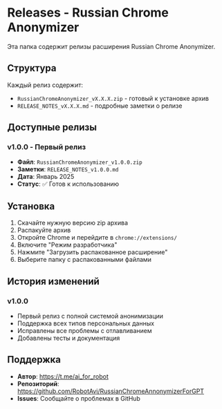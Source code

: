 # Releases - Russian Chrome Anonymizer

Эта папка содержит релизы расширения Russian Chrome Anonymizer.

## Структура

Каждый релиз содержит:
- `RussianChromeAnonymizer_vX.X.X.zip` - готовый к установке архив
- `RELEASE_NOTES_vX.X.X.md` - подробные заметки о релизе

## Доступные релизы

### v1.0.0 - Первый релиз
- **Файл**: `RussianChromeAnonymizer_v1.0.0.zip`
- **Заметки**: `RELEASE_NOTES_v1.0.0.md`
- **Дата**: Январь 2025
- **Статус**: ✅ Готов к использованию

## Установка

1. Скачайте нужную версию zip архива
2. Распакуйте архив
3. Откройте Chrome и перейдите в `chrome://extensions/`
4. Включите "Режим разработчика"
5. Нажмите "Загрузить распакованное расширение"
6. Выберите папку с распакованными файлами

## История изменений

### v1.0.0
- Первый релиз с полной системой анонимизации
- Поддержка всех типов персональных данных
- Исправлены все проблемы с отлавливанием
- Добавлены тесты и документация

## Поддержка

- **Автор**: https://t.me/ai_for_robot
- **Репозиторий**: https://github.com/RobotAvi/RussianChromeAnnonymizerForGPT
- **Issues**: Сообщайте о проблемах в GitHub 